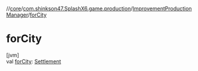 //[core](../../../index.md)/[com.shinkson47.SplashX6.game.production](../index.md)/[ImprovementProductionManager](index.md)/[forCity](for-city.md)

# forCity

[jvm]\
val [forCity](for-city.md): [Settlement](../../com.shinkson47.SplashX6.game.cities/-settlement/index.md)
